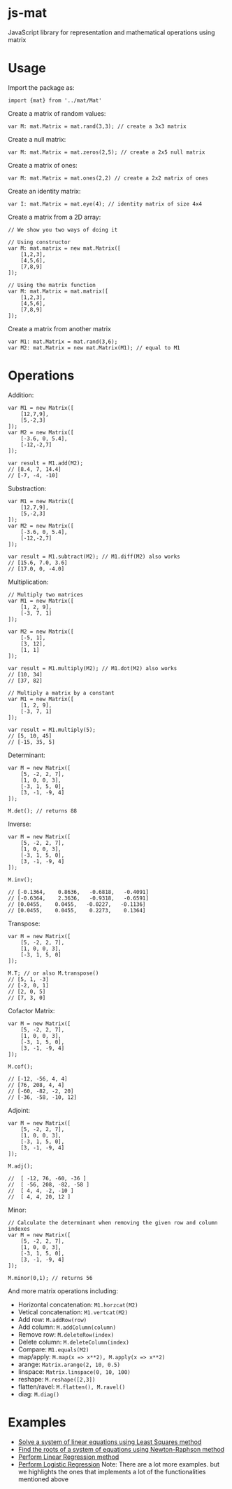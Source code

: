 # js-mat
JavaScript library for representation and mathematical operations using matrix

# Usage
Import the package as:
```
import {mat} from '../mat/Mat'
```
Create a matrix of random values:
```
var M: mat.Matrix = mat.rand(3,3); // create a 3x3 matrix
```

Create a null matrix:
```
var M: mat.Matrix = mat.zeros(2,5); // create a 2x5 null matrix
```

Create a matrix of ones:
```
var M: mat.Matrix = mat.ones(2,2) // create a 2x2 matrix of ones
```

Create an identity matrix:
```
var I: mat.Matrix = mat.eye(4); // identity matrix of size 4x4
```

Create a matrix from a 2D array:
```
// We show you two ways of doing it

// Using constructor
var M: mat.matrix = new mat.Matrix([
    [1,2,3],
    [4,5,6],
    [7,8,9]
]);

// Using the matrix function
var M: mat.Matrix = mat.matrix([
    [1,2,3],
    [4,5,6],
    [7,8,9]
]);
```

Create a matrix from another matrix
```
var M1: mat.Matrix = mat.rand(3,6);
var M2: mat.Matrix = new mat.Matrix(M1); // equal to M1
```

# Operations
Addition:
```
var M1 = new Matrix([
    [12,7,9],
    [5,-2,3]
]);
var M2 = new Matrix([
    [-3.6, 0, 5.4],
    [-12,-2,7]
]);

var result = M1.add(M2);
// [8.4, 7, 14.4]
// [-7, -4, -10]
```

Substraction:
```
var M1 = new Matrix([
    [12,7,9],
    [5,-2,3]
]);
var M2 = new Matrix([
    [-3.6, 0, 5.4],
    [-12,-2,7]
]);

var result = M1.subtract(M2); // M1.diff(M2) also works
// [15.6, 7.0, 3.6]
// [17.0, 0, -4.0]
```

Multiplication:
```
// Multiply two matrices
var M1 = new Matrix([
    [1, 2, 9],
    [-3, 7, 1]
]);

var M2 = new Matrix([
    [-5, 1],
    [3, 12],
    [1, 1]
]);

var result = M1.multiply(M2); // M1.dot(M2) also works
// [10, 34]
// [37, 82]
```

```
// Multiply a matrix by a constant
var M1 = new Matrix([
    [1, 2, 9],
    [-3, 7, 1]
]);

var result = M1.multiply(5);
// [5, 10, 45]
// [-15, 35, 5]
```

Determinant:
```
var M = new Matrix([
    [5, -2, 2, 7],
    [1, 0, 0, 3],
    [-3, 1, 5, 0],
    [3, -1, -9, 4]
]);

M.det(); // returns 88
```

Inverse:
```
var M = new Matrix([
    [5, -2, 2, 7],
    [1, 0, 0, 3],
    [-3, 1, 5, 0],
    [3, -1, -9, 4]
]);

M.inv();

// [-0.1364,    0.8636,   -0.6818,   -0.4091]
// [-0.6364,    2.3636,   -0.9318,   -0.6591]
// [0.0455,    0.0455,   -0.0227,   -0.1136]
// [0.0455,    0.0455,    0.2273,    0.1364]
```

Transpose:
```
var M = new Matrix([
    [5, -2, 2, 7],
    [1, 0, 0, 3],
    [-3, 1, 5, 0]
]);

M.T; // or also M.transpose()
// [5, 1, -3]
// [-2, 0, 1]
// [2, 0, 5]
// [7, 3, 0]
```

Cofactor Matrix:
```
var M = new Matrix([
    [5, -2, 2, 7],
    [1, 0, 0, 3],
    [-3, 1, 5, 0],
    [3, -1, -9, 4]
]);

M.cof();

// [-12, -56, 4, 4]
// [76, 208, 4, 4]
// [-60, -82, -2, 20]
// [-36, -58, -10, 12]
```

Adjoint:
```
var M = new Matrix([
    [5, -2, 2, 7],
    [1, 0, 0, 3],
    [-3, 1, 5, 0],
    [3, -1, -9, 4]
]);

M.adj();

//  [ -12, 76, -60, -36 ]
//  [ -56, 208, -82, -58 ]
//  [ 4, 4, -2, -10 ]
//  [ 4, 4, 20, 12 ]
```

Minor:
```
// Calculate the determinant when removing the given row and column indexes
var M = new Matrix([
    [5, -2, 2, 7],
    [1, 0, 0, 3],
    [-3, 1, 5, 0],
    [3, -1, -9, 4]
]);

M.minor(0,1); // returns 56
```

And more matrix operations including:
* Horizontal concatenation: ```M1.horzcat(M2)```
* Vetical concatenation: ```M1.vertcat(M2)```
* Add row: ```M.addRow(row)```
* Add column: ```M.addColumn(column)```
* Remove row: ```M.deleteRow(index)```
* Delete column: ```M.deleteColumn(index)```
* Compare: ```M1.equals(M2)```
* map/apply: ```M.map(x => x**2), M.apply(x => x**2)```
* arange: ```Matrix.arange(2, 10, 0.5)```
* linspace: ```Matrix.linspace(0, 10, 100)```
* reshape: ```M.reshape([2,3])```
* flatten/ravel: ```M.flatten(), M.ravel()```
* diag: ```M.diag()```

# Examples
* [Solve a system of linear equations using Least Squares method](https://github.com/edumntg/js-mat/blob/main/examples/least_squares.ts)
* [Find the roots of a system of equations using Newton-Raphson method](https://github.com/edumntg/js-mat/blob/main/examples/newton_raphson.ts)
* [Perform Linear Regression method](https://github.com/edumntg/js-mat/blob/main/examples/linear_regression.ts)
* [Perform Logistic Regression](https://github.com/edumntg/js-mat/blob/main/examples/logistic_regression.ts)
Note: There are a lot more examples. but we highlights the ones that implements a lot of the functionalities mentioned above